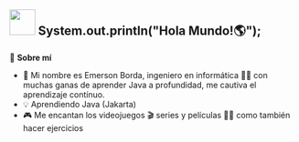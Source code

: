##  <a target="_blank" rel="noopener noreferrer" href="https://github.com/mitul3737/mitul3737/blob/main/Wave.gif"><img src="https://github.com/mitul3737/mitul3737/raw/main/Wave.gif" height="45px" width="45px" style="max-width: 100%;"></a> System.out.println("Hola Mundo!🌎"); 


👀 **Sobre mí** 

- 📃 Mi nombre es Emerson Borda, ingeniero en informática 👨‍💻 con muchas ganas de aprender Java a profundidad, me cautiva el aprendizaje contínuo.
- 💡 Aprendiendo Java (Jakarta)
- 🎮 Me encantan los videojuegos 🎬 series y películas 🏋️‍♀️ como también hacer ejercicios



